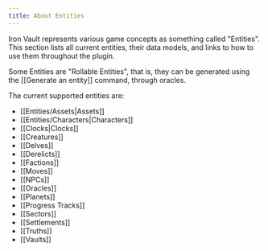 ```yaml
---
title: About Entities
---
```

Iron Vault represents various game concepts as something called "Entities". This section lists all current entities, their data models, and links to how to use them throughout the plugin.

Some Entities are "Rollable Entities", that is, they can be generated using the [[Generate an entity]] command, through oracles.

The current supported entities are:

- [[Entities/Assets|Assets]]
- [[Entities/Characters|Characters]]
- [[Clocks|Clocks]]
- [[Creatures]]
- [[Delves]]
- [[Derelicts]]
- [[Factions]]
- [[Moves]]
- [[NPCs]]
- [[Oracles]]
- [[Planets]]
- [[Progress Tracks]]
- [[Sectors]]
- [[Settlements]]
- [[Truths]]
- [[Vaults]]


